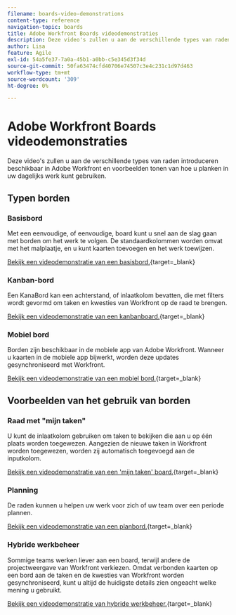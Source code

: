 ```yaml
---
filename: boards-video-demonstrations
content-type: reference
navigation-topic: boards
title: Adobe Workfront Boards videodemonstraties
description: Deze video's zullen u aan de verschillende types van raden introduceren beschikbaar in Adobe Workfront en voorbeelden tonen van hoe u planken in uw dagelijks werk kunt gebruiken.
author: Lisa
feature: Agile
exl-id: 54a5fe37-7a0a-45b1-a0bb-c5e345d3f34d
source-git-commit: 50fa63474cfd40706e74507c3e4c231c1d97d463
workflow-type: tm+mt
source-wordcount: '309'
ht-degree: 0%

---
```


# Adobe Workfront Boards videodemonstraties

Deze video&#39;s zullen u aan de verschillende types van raden introduceren beschikbaar in Adobe Workfront en voorbeelden tonen van hoe u planken in uw dagelijks werk kunt gebruiken.

## Typen borden

### Basisbord

Met een eenvoudige, of eenvoudige, board kunt u snel aan de slag gaan met borden om het werk te volgen. De standaardkolommen worden omvat met het malplaatje, en u kunt kaarten toevoegen en het werk toewijzen.

[Bekijk een videodemonstratie van een basisbord.](https://video.tv.adobe.com/v/3416382/){target=_blank}

### Kanban-bord

Een KanaBord kan een achterstand, of inlaatkolom bevatten, die met filters wordt gevormd om taken en kwesties van Workfront op de raad te brengen.

[Bekijk een videodemonstratie van een kanbanboard.](https://video.tv.adobe.com/v/3416383/){target=_blank}

### Mobiel bord

Borden zijn beschikbaar in de mobiele app van Adobe Workfront. Wanneer u kaarten in de mobiele app bijwerkt, worden deze updates gesynchroniseerd met Workfront.

[Bekijk een videodemonstratie van een mobiel bord.](https://video.tv.adobe.com/v/3416379/){target=_blank}

## Voorbeelden van het gebruik van borden

### Raad met &quot;mijn taken&quot;

U kunt de inlaatkolom gebruiken om taken te bekijken die aan u op één plaats worden toegewezen. Aangezien de nieuwe taken in Workfront worden toegewezen, worden zij automatisch toegevoegd aan de inputkolom.

[Bekijk een videodemonstratie van een &#39;mijn taken&#39; board.](https://video.tv.adobe.com/v/3416378/){target=_blank}

### Planning

De raden kunnen u helpen uw werk voor zich of uw team over een periode plannen.

[Bekijk een videodemonstratie van een planbord.](https://video.tv.adobe.com/v/3416380/){target=_blank}

### Hybride werkbeheer

Sommige teams werken liever aan een board, terwijl andere de projectweergave van Workfront verkiezen. Omdat verbonden kaarten op een bord aan de taken en de kwesties van Workfront worden gesynchroniseerd, kunt u altijd de huidigste details zien ongeacht welke mening u gebruikt.

[Bekijk een videodemonstratie van hybride werkbeheer.](https://video.tv.adobe.com/v/3416381/){target=_blank}
